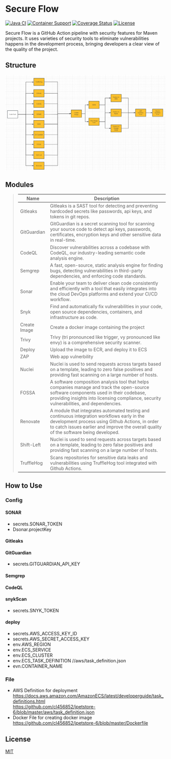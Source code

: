 Secure Flow
=================

[![Java CI](https://github.com/mybatis/jpetstore-6/actions/workflows/ci.yaml/badge.svg)](https://github.com/mybatis/jpetstore-6/actions/workflows/ci.yaml)
[![Container Support](https://github.com/mybatis/jpetstore-6/actions/workflows/support.yaml/badge.svg)](https://github.com/mybatis/jpetstore-6/actions/workflows/support.yaml)
[![Coverage Status](https://coveralls.io/repos/github/mybatis/jpetstore-6/badge.svg?branch=master)](https://coveralls.io/github/mybatis/jpetstore-6?branch=master)
[![License](https://img.shields.io/:license-apache-brightgreen.svg)](https://www.apache.org/licenses/LICENSE-2.0.html)


Secure Flow is a GitHub Action pipeline with security features for Maven projects. It uses varieties of security tools to eliminate vulnerabilities happens in the development process, bringing developers a clear view of the quality of the project.


Structure
----------
![Secure Flow](https://github.com/cl456852/securepipeline/blob/master/%E5%B1%8F%E5%B9%95%E6%88%AA%E5%9B%BE%202023-04-13%20131755.png?raw=true)

## Modules
>
>
> | Name        | Description                                                                                                                                                                                                                              |
  > |------------------------------------------------------------------------------------------------------------------------------------------------------------------------------------------------------------------------------------------| ----------- |
> | Gitleaks    | Gitleaks is a SAST tool for detecting and preventing hardcoded secrets like passwords, api keys, and tokens in git repos.                                                                                                                |
> | GitGuardian    | GitGuardian is a secret scanning tool for scanning your source code to detect api keys, passwords, certificates, encryption keys and other sensitive data in real-time.                                                                  |
> | CodeQL           | Discover vulnerabilities across a codebase with CodeQL, our industry-leading semantic code analysis engine.                                                                                                                              |
> | Semgrep          | A fast, open-source, static analysis engine for finding bugs, detecting vulnerabilities in third-party dependencies, and enforcing code standards.                                                                                       |
> | Sonar     | Enable your team to deliver clean code consistently and efficiently with a tool that easily integrates into the cloud DevOps platforms and extend your CI/CD workflow.                                                                   |
> | Snyk     | Find and automatically fix vulnerabilities in your code, open source dependencies, containers, and infrastructure as code.                                                                                                               |
> | Create Image   | Create a docker image containing the project                                                                                                                                                                                             |
> | Trivy   | Trivy (tri pronounced like trigger, vy pronounced like envy) is a comprehensive security scanner.                                                                                                                                        |
> | Deploy| Upload the image to ECR, and deploy it to ECS                                                                                                                                                                                            |
> | ZAP | Web app vulnerbility                                                                                                                                                                                                                     |
> | Nuclei       | Nuclei is used to send requests across targets based on a template, leading to zero false positives and providing fast scanning on a large number of hosts.                                                                              |
> | FOSSA       | A software composition analysis tool that helps companies manage and track the open-source software components used in their codebase, providing insights into licensing compliance, security vulnerabilities, and dependencies.         |
> | Renovate       | A module that integrates automated testing and continuous integration workflows early in the development process using Github Actions, in order to catch issues earlier and improve the overall quality of the software being developed. |
> | Shift-Left       | Nuclei is used to send requests across targets based on a template, leading to zero false positives and providing fast scanning on a large number of hosts.                                                                              |
> | TruffleHog       | Scans repositories for sensitive data leaks and vulnerabilities using TruffleHog tool integrated with Github Actions.                                                                                                                    |


## How to Use

### Config

#### SONAR
- secrets.SONAR_TOKEN
- Dsonar.projectKey

#### Gitleaks

#### GitGuardian
- secrets.GITGUARDIAN_API_KEY

#### Semgrep

#### CodeQL

#### snykScan
- secrets.SNYK_TOKEN

#### deploy
- secrets.AWS_ACCESS_KEY_ID
- secrets.AWS_SECRET_ACCESS_KEY
- env.AWS_REGION
- env.ECS_SERVICE
- env.ECS_CLUSTER
- env.ECS_TASK_DEFINITION //aws/task_definition.json
- evn.CONTAINER_NAME

### File
- AWS Definition for deployment  
  https://docs.aws.amazon.com/AmazonECS/latest/developerguide/task_definitions.html  
  https://github.com/cl456852/jpetstore-6/blob/master/aws/task_definition.json
- Docker File for creating docker image  
  https://github.com/cl456852/jpetstore-6/blob/master/Dockerfile


## License
[MIT](https://choosealicense.com/licenses/mit/)